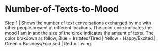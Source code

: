 # Number-of-Texts-to-Mood
Step 1 | 
Shows the number of text conversations exchanged by me with other people present at different locations. The color code indicates the mood I am in and the size of the circle indicates the amount of texts. 
The color brakdown as follow, Blue = Irritated/Tired | Yellow = Happy/Excited | Green = Business/Focused | Red = Loving.
